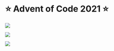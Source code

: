 # ⭐️ Advent of Code 2021 ⭐️

![](https://img.shields.io/badge/day%20📅-7-blue)
  
![](https://img.shields.io/badge/stars%20⭐-14-yellow)
  
![](https://img.shields.io/badge/days%20completed-7-red)
